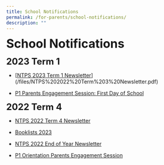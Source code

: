 ```yaml
---
title: School Notifications
permalink: /for-parents/school-notifications/
description: ""
---
```


**<font size="6">School Notifications</font>**

**<font size=5>2023 Term 1</font>**

* [[NTPS 2023 Term 1 Newsletter](/files/Term%201%20Newsletter%20(3%20Jan%202023).pdf)](/files/NTPS%202022%20Term%203%20Newsletter.pdf)

* [P1 Parents Engagement Session: First Day of School](https://drive.google.com/drive/folders/1W8_QmQ8GzLspnhCnGwkhQRJLRmMpSkpu?usp=sharing)

**<font size=5>2022 Term 4</font>**

* [NTPS 2022 Term 4 Newsletter](/files/Term%204%20Newsletter%20(12%20Sep%202022).pdf)

* [Booklists 2023](https://drive.google.com/drive/folders/1VlSDIAXAgsdhmUMPfPR78qXJnjIuP5qv?usp=sharing)
* [NTPS 2022 End of Year Newsletter ](/files/NTPS%20End%20of%20Year%20Newsletter%202022%20(FINAL).pdf)
* [P1 Orientation Parents Engagement Session](https://drive.google.com/drive/folders/160lZUYj8ky9HUZBvBfZ4Yb4H0vRmmAZ6?usp=sharing)